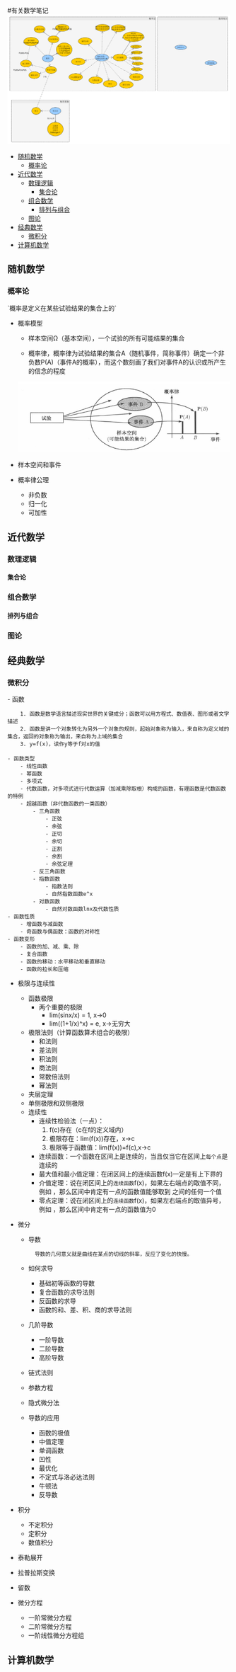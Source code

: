 #有关数学笔记
![数学体系](doc/数学体系.png)

* [随机数学](#随机数学)
	* [概率论](#概率论)
* [近代数学](#近代数学)
	* [数理逻辑](#数理逻辑)
		* [集合论](#集合论)
	* [组合数学](#组合数学)
		* [排列与组合](#排列与组合)
	* [图论](#图论)
* [经典数学](#经典数学)
	* [微积分](#微积分)
* [计算机数学](#计算机数学)

 
<h2 id="随机数学">随机数学</h2>
<h3 id="概率论">概率论</h3>
  `概率是定义在某些试验结果的集合上的`

- 概率模型

	- 样本空间Ω（基本空间），一个试验的所有可能结果的集合
	
	- 概率律，概率律为试验结果的集合A（随机事件，简称事件）确定一个非负数P(A)（事件A的概率），而这个数刻画了我们对事件A的认识或所产生的信念的程度

	![概率模型](doc/概率模型.png)

- 样本空间和事件
- 概率律公理
	- 非负数
	- 归一化
	- 可加性

<h2 id="近代数学">近代数学</h2>
<h3 id="数理逻辑">数理逻辑</h3>
<h4 id="集合论">集合论</h4>
<h3 id="组合数学">组合数学</h3>
<h4 id="排列与组合">排列与组合</h4>
<h3 id="图论">图论</h3>

<h2 id="经典数学">经典数学</h2>
<h3 id="微积分">微积分</h3>
- 函数
	
		1. 函数是数学语言描述现实世界的关键成分；函数可以用方程式、数值表、图形或者文字描述		
		2. 函数是讲一个对象转化为另外一个对象的规则，起始对象称为输入，来自称为定义域的集合，返回的对象称为输出，来自称为上域的集合
		3. y=f(x)，读作y等于f对x的值

	- 函数类型
		- 线性函数
		- 幂函数
		- 多项式
		- 代数函数，对多项式进行代数运算（加减乘除取根）构成的函数，有理函数是代数函数的特例
		- 超越函数（非代数函数的一类函数）
			- 三角函数
				- 正弦
				- 余弦
				- 正切
				- 余切
				- 正割
				- 余割
				- 余弦定理
			- 反三角函数
			- 指数函数
				- 指数法则
				- 自然指数函数e^x
			- 对数函数
				- 自然对数函数lnx及代数性质
	- 函数性质
		- 增函数与减函数
		- 奇函数与偶函数：函数的对称性
	- 函数变形
		- 函数的加、减、乘、除
		- 复合函数
		- 函数的移动：水平移动和垂直移动
		- 函数的拉长和压缩 
- 极限与连续性
	- 函数极限
		- 两个重要的极限
			- lim(sinx/x) = 1, x->0
			- lim((1+1/x)^x) = e, x->无穷大 
	- 极限法则（计算函数算术组合的极限）
		- 和法则
		- 差法则
		- 积法则
		- 商法则
		- 常数倍法则
		- 幂法则
	- 夹层定理
	- 单侧极限和双侧极限
	- 连续性
		- 连续性检验法（一点）：
			1. f(c)存在（c在f的定义域内）
			2. 极限存在：lim(f(x))存在，x->c
			3. 极限等于函数值：lim(f(x))=f(c),x->c
		- 连续函数：一个函数在区间上是连续的，当且仅当它在区间上`每个点`是连续的
		- 最大值和最小值定理：在闭区间上的连续函数f(x)一定是有上下界的
		- 介值定理：说在闭区间上的`连续函数`f(x)，如果左右端点的取值不同，例如
，那么区间中肯定有一点的函数值能够取到 之间的任何一个值
		- 零点定理：说在闭区间上的`连续函数`f(x)，如果左右端点的取值异号，例如
，那么区间中肯定有一点的函数值为0

- 微分
	- 导数
		
			导数的几何意义就是曲线在某点的切线的斜率，反应了变化的快慢。
	
	- 如何求导
		- 基础初等函数的导数
		- 复合函数的求导法则
		- 反函数的求导
		- 函数的和、差、积、商的求导法则
	- 几阶导数
		- 一阶导数
		- 二阶导数
		- 高阶导数
	- 链式法则
	- 参数方程
	- 隐式微分法
	- 导数的应用
		- 函数的极值
		- 中值定理
		- 单调函数
		- 凹性
		- 最优化
		- 不定式与洛必达法则
		- 牛顿法
		- 反导数
- 积分
	- 不定积分
	- 定积分
	- 数值积分
- 泰勒展开
- 拉普拉斯变换
- 留数
- 微分方程
	- 一阶常微分方程
	- 二阶常微分方程
	- 一阶线性微分方程组

<h2 id="计算机数学">计算机数学</h2>